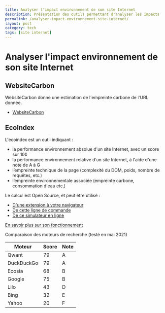 ```yaml
---
title: Analyser l'impact environnement de son site Internet
description: Présentation des outils permettant d'analyser les impacts environnementaux de son site Internet
permalink: /analyser-impact-environnement-site-internet/
layout: post
category: tech
tags: [site internet]
---
```


# Analyser l'impact environnement de son site Internet

## WebsiteCarbon

WebsiteCarbon donne une estimation de l'empreinte carbone de l'URL donnée.

* [WebsiteCarbon](https://www.websitecarbon.com/)

## EcoIndex

L'ecoindex est un outil indiquant :
* la performance environnement absolue d'un site Internet, avec un score sur 100
* la performance environnement relative d'un site Internet, à l'aide d'une note de A à G
* l’empreinte technique de la page (complexité du DOM, poids, nombre de requêtes, etc.)
* l’empreinte environnementale associée (empreinte carbone, consommation d'eau etc.)

Le calcul est Open Source, et peut être utilisé :
* [D'une extension à votre navigateur](http://www.ecoindex.fr/)
* [De cette ligne de commande](https://github.com/cnumr/ecoindex_cli)
* [De ce simulateur en ligne](https://rachelwe.github.io/Simulateur-ecoindex/)

[En savoir plus sur son fonctionnement](http://www.ecoindex.fr/quest-ce-que-ecoindex/)

Comparaison des moteurs de recherche (testé en mai 2021)

| Moteur          | Score           | Note            |
| --------------- | --------------- | --------------- |
| Qwant           | 79              | A |
| DuckDuckGo      | 79 | A |
| Ecosia          | 68 | B |
|    Google       |    75    | B |
|    Lilo         |    43    | D |
|    Bing         |    32    | E   |
|    Yahoo        |    20    | F   |


